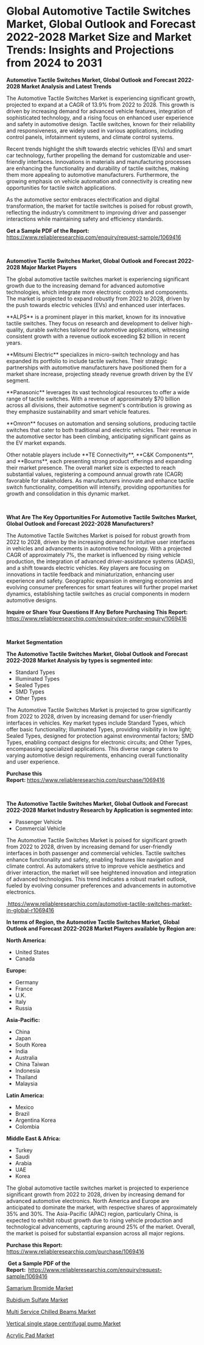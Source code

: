 <p><h1>Global Automotive Tactile Switches Market, Global Outlook and Forecast 2022-2028 Market Size and Market Trends: Insights and Projections from 2024 to 2031</h1></p><p><strong>Automotive Tactile Switches Market, Global Outlook and Forecast 2022-2028 Market Analysis and Latest Trends</strong></p>
<p><p>The Automotive Tactile Switches Market is experiencing significant growth, projected to expand at a CAGR of 13.9% from 2022 to 2028. This growth is driven by increasing demand for advanced vehicle features, integration of sophisticated technology, and a rising focus on enhanced user experience and safety in automotive design. Tactile switches, known for their reliability and responsiveness, are widely used in various applications, including control panels, infotainment systems, and climate control systems.</p><p>Recent trends highlight the shift towards electric vehicles (EVs) and smart car technology, further propelling the demand for customizable and user-friendly interfaces. Innovations in materials and manufacturing processes are enhancing the functionality and durability of tactile switches, making them more appealing to automotive manufacturers. Furthermore, the growing emphasis on vehicle automation and connectivity is creating new opportunities for tactile switch applications. </p><p>As the automotive sector embraces electrification and digital transformation, the market for tactile switches is poised for robust growth, reflecting the industry’s commitment to improving driver and passenger interactions while maintaining safety and efficiency standards.</p></p>
<p><strong>Get a Sample PDF of the Report:&nbsp;</strong> <a href="https://www.reliableresearchiq.com/enquiry/request-sample/1069416">https://www.reliableresearchiq.com/enquiry/request-sample/1069416</a></p>
<p>&nbsp;</p>
<p><strong>Automotive Tactile Switches Market, Global Outlook and Forecast 2022-2028 Major Market Players</strong></p>
<p><p>The global automotive tactile switches market is experiencing significant growth due to the increasing demand for advanced automotive technologies, which integrate more electronic controls and components. The market is projected to expand robustly from 2022 to 2028, driven by the push towards electric vehicles (EVs) and enhanced user interfaces.</p><p>**ALPS** is a prominent player in this market, known for its innovative tactile switches. They focus on research and development to deliver high-quality, durable switches tailored for automotive applications, witnessing consistent growth with a revenue outlook exceeding $2 billion in recent years.</p><p>**Mitsumi Electric** specializes in micro-switch technology and has expanded its portfolio to include tactile switches. Their strategic partnerships with automotive manufacturers have positioned them for a market share increase, projecting steady revenue growth driven by the EV segment.</p><p>**Panasonic** leverages its vast technological resources to offer a wide range of tactile switches. With a revenue of approximately $70 billion across all divisions, their automotive segment's contribution is growing as they emphasize sustainability and smart vehicle features.</p><p>**Omron** focuses on automation and sensing solutions, producing tactile switches that cater to both traditional and electric vehicles. Their revenue in the automotive sector has been climbing, anticipating significant gains as the EV market expands.</p><p>Other notable players include **TE Connectivity**, **C&K Components**, and **Bourns**, each presenting strong product offerings and expanding their market presence. The overall market size is expected to reach substantial values, registering a compound annual growth rate (CAGR) favorable for stakeholders. As manufacturers innovate and enhance tactile switch functionality, competition will intensify, providing opportunities for growth and consolidation in this dynamic market.</p></p>
<p>&nbsp;</p>
<p><strong>What Are The Key Opportunities For Automotive Tactile Switches Market, Global Outlook and Forecast 2022-2028 Manufacturers?</strong></p>
<p><p>The Automotive Tactile Switches Market is poised for robust growth from 2022 to 2028, driven by the increasing demand for intuitive user interfaces in vehicles and advancements in automotive technology. With a projected CAGR of approximately 7%, the market is influenced by rising vehicle production, the integration of advanced driver-assistance systems (ADAS), and a shift towards electric vehicles. Key players are focusing on innovations in tactile feedback and miniaturization, enhancing user experience and safety. Geographic expansion in emerging economies and evolving consumer preferences for smart features will further propel market dynamics, establishing tactile switches as crucial components in modern automotive designs.</p></p>
<p><strong>Inquire or Share Your Questions If Any Before Purchasing This Report:</strong> <a href="https://www.reliableresearchiq.com/enquiry/pre-order-enquiry/1069416">https://www.reliableresearchiq.com/enquiry/pre-order-enquiry/1069416</a></p>
<p>&nbsp;</p>
<p><strong>Market Segmentation</strong></p>
<p><strong>The Automotive Tactile Switches Market, Global Outlook and Forecast 2022-2028 Market Analysis by types is segmented into:</strong></p>
<p><ul><li>Standard Types</li><li>Illuminated Types</li><li>Sealed Types</li><li>SMD Types</li><li>Other Types</li></ul></p>
<p><p>The Automotive Tactile Switches Market is projected to grow significantly from 2022 to 2028, driven by increasing demand for user-friendly interfaces in vehicles. Key market types include Standard Types, which offer basic functionality; Illuminated Types, providing visibility in low light; Sealed Types, designed for protection against environmental factors; SMD Types, enabling compact designs for electronic circuits; and Other Types, encompassing specialized applications. This diverse range caters to varying automotive design requirements, enhancing overall functionality and user experience.</p></p>
<p><strong>Purchase this Report:&nbsp;</strong><a href="https://www.reliableresearchiq.com/purchase/1069416">https://www.reliableresearchiq.com/purchase/1069416</a></p>
<p>&nbsp;</p>
<p><strong>The Automotive Tactile Switches Market, Global Outlook and Forecast 2022-2028 Market Industry Research by Application is segmented into:</strong></p>
<p><ul><li>Passenger Vehicle</li><li>Commercial Vehicle</li></ul></p>
<p><p>The Automotive Tactile Switches Market is poised for significant growth from 2022 to 2028, driven by increasing demand for user-friendly interfaces in both passenger and commercial vehicles. Tactile switches enhance functionality and safety, enabling features like navigation and climate control. As automakers strive to improve vehicle aesthetics and driver interaction, the market will see heightened innovation and integration of advanced technologies. This trend indicates a robust market outlook, fueled by evolving consumer preferences and advancements in automotive electronics.</p></p>
<p><a href="https://www.reliableresearchiq.com/automotive-tactile-switches-market-in-global-r1069416">&nbsp;https://www.reliableresearchiq.com/automotive-tactile-switches-market-in-global-r1069416</a></p>
<p><strong>In terms of Region, the Automotive Tactile Switches Market, Global Outlook and Forecast 2022-2028 Market Players available by Region are:</strong></p>
<p>
    <p> <strong> North America: </strong>
        <ul>
            <li>United States</li>
            <li>Canada</li>
        </ul>
        </p> 
    <p> <strong> Europe: </strong>
        <ul>
            <li>Germany</li>
            <li>France</li>
            <li>U.K.</li>
            <li>Italy</li>
            <li>Russia</li>
        </ul>
        </p> 
    <p> <strong> Asia-Pacific: </strong>
        <ul>
            <li>China</li>
            <li>Japan</li>
            <li>South Korea</li>
            <li>India</li>
            <li>Australia</li>
            <li>China Taiwan</li>
            <li>Indonesia</li>
            <li>Thailand</li>
            <li>Malaysia</li>
        </ul>
        </p> 
    <p> <strong> Latin America: </strong>
        <ul>
            <li>Mexico</li>
            <li>Brazil</li>
            <li>Argentina Korea</li>
            <li>Colombia</li>
        </ul>
        </p> 
    <p> <strong> Middle East & Africa: </strong>
        <ul>
            <li>Turkey</li>
            <li>Saudi</li>
            <li>Arabia</li>
            <li>UAE</li>
            <li>Korea</li>
        </ul>
    </p>
    </p>
<p><p>The global automotive tactile switches market is projected to experience significant growth from 2022 to 2028, driven by increasing demand for advanced automotive electronics. North America and Europe are anticipated to dominate the market, with respective shares of approximately 35% and 30%. The Asia-Pacific (APAC) region, particularly China, is expected to exhibit robust growth due to rising vehicle production and technological advancements, capturing around 25% of the market. Overall, the market is poised for substantial expansion across all major regions.</p></p>
<p><strong>Purchase this Report: </strong><a href="https://www.reliableresearchiq.com/purchase/1069416">https://www.reliableresearchiq.com/purchase/1069416</a></p>
<p>&nbsp;<strong>Get a Sample PDF of the Report:&nbsp;&nbsp;</strong><a href="https://www.reliableresearchiq.com/enquiry/request-sample/1069416">https://www.reliableresearchiq.com/enquiry/request-sample/1069416</a></p>
<p><strong></strong></p>
<p><p><a href="https://issuu.com/reportprime-2/docs/samarium-bromide-market-size-2030.p_8abf5e2441707f">Samarium Bromide Market</a></p><p><a href="https://issuu.com/reportprime-2/docs/rubidium-sulfate-market-size-2030.p_ccbcb51701af22">Rubidium Sulfate Market</a></p><p><a href="https://www.linkedin.com/pulse/multi-service-chilled-beams-market-trends-focusing-insight-3gasf?trackingId=hh2%2BcHo%2BTh2TKMw3W%2Fc1Kg%3D%3D">Multi Service Chilled Beams Market</a></p><p><a href="https://www.linkedin.com/pulse/vertical-single-stage-centrifugal-pump-market-evolution-ooqef?trackingId=UVMLUaVKQ2uLRv85wHVAqw%3D%3D">Vertical single stage centrifugal pump Market</a></p><p><a href="https://medium.com/@gracielawharris42024/this-report-aims-to-provide-a-comprehensive-presentation-of-the-global-market-for-acrylic-pad-with-8fb294b690b8">Acrylic Pad Market</a></p></p>